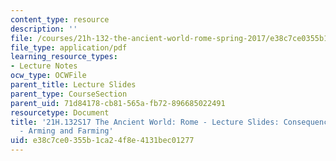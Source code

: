 ```yaml
---
content_type: resource
description: ''
file: /courses/21h-132-the-ancient-world-rome-spring-2017/e38c7ce0355b1ca24f8e4131bec01277_MIT21H_132S17_ConseqncArmg.pdf
file_type: application/pdf
learning_resource_types:
- Lecture Notes
ocw_type: OCWFile
parent_title: Lecture Slides
parent_type: CourseSection
parent_uid: 71d84178-cb81-565a-fb72-896685022491
resourcetype: Document
title: '21H.132S17 The Ancient World: Rome - Lecture Slides: Consequences of Empire
  - Arming and Farming'
uid: e38c7ce0-355b-1ca2-4f8e-4131bec01277
---
```

